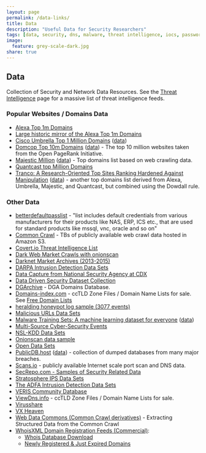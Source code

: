 ```yaml
---
layout: page
permalink: /data-links/
title: Data
description: "Useful Data for Security Researchers"
tags: [data, security, dns, malware, threat intelligence, iocs, passwords]
image:
  feature: grey-scale-dark.jpg
share: true
---
```


## Data

Collection of Security and Network Data Resources.  See the [Threat Intelligence](/threat-intelligence/) page for a massive list of threat intelligence feeds.

### Popular Websites / Domains Data

* [Alexa Top 1m Domains](http://s3.amazonaws.com/alexa-static/top-1m.csv.zip)
* [Large historic mirror of the Alexa Top 1m Domains](https://web.archive.org/web/*/http://s3.amazonaws.com/alexa-static/top-1m.csv.zip)
* [Cisco Umbrella Top 1 Million Domains](https://blog.opendns.com/2016/12/14/cisco-umbrella-1-million/) ([data](http://s3-us-west-1.amazonaws.com/umbrella-static/top-1m.csv.zip))
* [Domcop Top 10m Domains](https://www.domcop.com/top-10-million-websites) ([data](https://www.domcop.com/files/top/top10milliondomains.csv.zip)) - The top 10 million websites taken from the Open PageRank Initiative.
* [Majestic Million](https://majestic.com/reports/majestic-million) ([data](http://downloads.majestic.com/majestic_million.csv)) - Top domains list based on web crawling data.
* [Quantcast top Million Domains](https://ak.quantcast.com/quantcast-top-sites.zip)
* [Tranco: A Research-Oriented Top Sites Ranking Hardened Against Manipulation](https://tranco-list.eu/) ([data](https://tranco-list.eu/top-1m.csv.zip)) - another top domains list derived from Alexa, Umbrella, Majestic, and Quantcast, but combined using the Dowdall rule.

### Other Data

* [betterdefaultpasslist](https://github.com/govolution/betterdefaultpasslist) - "list includes default credentials from various manufacturers for their products like NAS, ERP, ICS etc., that are used for standard products like mssql, vnc, oracle and so on"
* [Common Crawl](http://commoncrawl.org/) - TBs of publicly available web crawl data hosted in Amazon S3.
* [Covert.io Threat Intelligence List](/threat-intelligence/)
* [Dark Web Market Crawls with onionscan](https://polecat.mascherari.press/onionscan/dark-web-data-dumps)
* [Darknet Market Archives (2013-2015)](https://www.gwern.net/Black-market%20archives)
* [DARPA Intrusion Detection Data Sets](https://www.ll.mit.edu/ideval/data/)
* [Data Capture from National Security Agency at CDX](http://www.westpoint.edu/crc/SitePages/DataSets.aspx)
* [Data Driven Security Dataset Collection](http://datadrivensecurity.info/blog/pages/dds-dataset-collection.html)
* [DGArchive](https://dgarchive.caad.fkie.fraunhofer.de/site/) - DGA Domains Database.
* [Domains-index.com](https://domains-index.com/) - ccTLD Zone Files / Domain Name Lists for sale.  See [Free Domain Lists](https://domains-index.com/downloads/category/free/)
* [heralding honeypot log sample (3077 events)](/data/heralding_activity.log.gz)
* [Malicious URLs Data Sets](http://sysnet.ucsd.edu/projects/url/)
* [Malware Training Sets: A machine learning dataset for everyone](http://marcoramilli.blogspot.cz/2016/12/malware-training-sets-machine-learning.html) ([data](https://github.com/marcoramilli/MalwareTrainingSets))
* [Multi-Source Cyber-Security Events](http://csr.lanl.gov/data/cyber1/)
* [NSL-KDD Data Sets](https://github.com/defcom17/NSL_KDD)
* [Onionscan data sample](https://github.com/automatingosint/osint_public/tree/master/onionrunner)
* [Open Data Sets](http://csr.lanl.gov/data/)
* [PublicDB.host](https://publicdb.host/index.php) ([data](https://cdn.publicdb.host/)) - collection of dumped databases from many major breaches.
* [Scans.io](https://scans.io/) - publicly available Internet scale port scan and DNS data.
* [SecRepo.com - Samples of Security Related Data](http://www.secrepo.com/)
* [Stratosphere IPS Data Sets](https://stratosphereips.org/category/dataset.html)
* [The ADFA Intrusion Detection Data Sets](https://www.unsw.adfa.edu.au/australian-centre-for-cyber-security/cybersecurity/ADFA-IDS-Datasets/)
* [VERIS Community Database](https://github.com/vz-risk/VCDB)
* [ViewDns.info](http://viewdns.info/data/) - ccTLD Zone Files / Domain Name Lists for sale.
* [Virusshare](https://virusshare.com/)
* [VX Heaven](http://vxheaven.org/faq.php)
* [Web Data Commons (Common Crawl derivatives)](http://webdatacommons.org/) - Extracting Structured Data from the Common Crawl
* [WhoisXML Domain Registration Feeds (Commercial)](https://www.whoisxmlapi.com):
    * [Whois Database Download](https://www.whoisxmlapi.com/whois-database-download.php)
    * [Newly Registered & Just Expired Domains](https://www.whoisxmlapi.com/newly-registered-domains.php)
